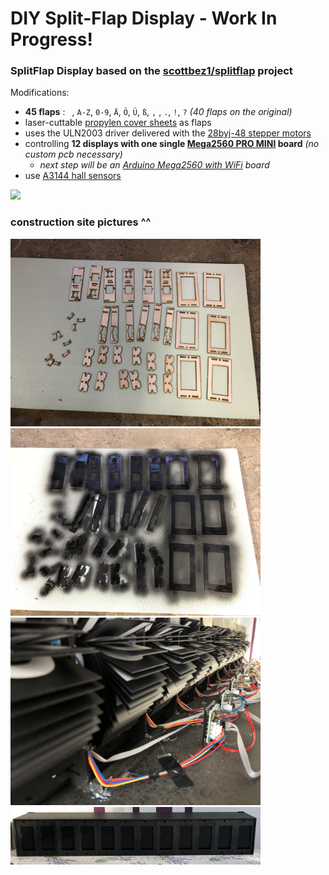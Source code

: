 # DIY Split-Flap Display - Work In Progress!

### SplitFlap Display based on the [scottbez1/splitflap](https://github.com/scottbez1/splitflap) project

Modifications:
- **45 flaps** :  ` `, `A-Z`, `0-9`, `Ä`, `Ö`, `Ü`, `ß`, `,` , `.`, `!`, `?` _(40 flaps on the original)_
- laser-cuttable [propylen cover sheets](https://www.ebay.de/itm/390361527869) as flaps
- uses the ULN2003 driver delivered with the [28byj-48 stepper motors](https://www.amazon.de/gp/product/B07VGV1XFT)
- controlling **12 displays with one single [Mega2560 PRO MINI](https://de.aliexpress.com/item/32966042485.html) board** _(no custom pcb necessary)_
  - _next step will be an [Arduino Mega2560 with WiFi](https://de.aliexpress.com/item/33011577070.html) board_
- use [A3144 hall sensors](https://www.ebay.de/itm/182592276084)

<img src="Images/IMG-9150.gif"/>


### construction site pictures ^^ 
<img src="Images/IMG_0935.jpeg" width=400 />
<img src="Images/IMG_0936.jpeg" width=400 />
<img src="Images/IMG_1027.jpeg" width=400 />
<img src="Images/IMG_1023.jpeg" width=400 />

